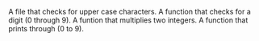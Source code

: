 A file that checks for upper case characters.
A function that checks for a digit (0 through 9).
A funtion that multiplies two integers.
A function that prints through (0 to 9).
